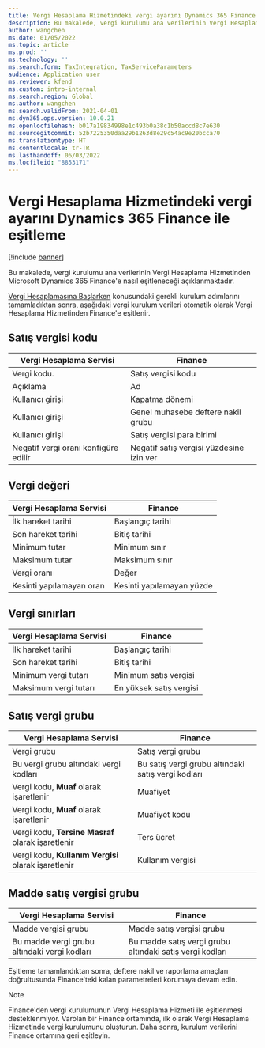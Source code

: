 ```yaml
---
title: Vergi Hesaplama Hizmetindeki vergi ayarını Dynamics 365 Finance ile eşitleme
description: Bu makalede, vergi kurulumu ana verilerinin Vergi Hesaplama Hizmetinden Microsoft Dynamics 365 Finance'e nasıl eşitleneceği açıklanmaktadır.
author: wangchen
ms.date: 01/05/2022
ms.topic: article
ms.prod: ''
ms.technology: ''
ms.search.form: TaxIntegration, TaxServiceParameters
audience: Application user
ms.reviewer: kfend
ms.custom: intro-internal
ms.search.region: Global
ms.author: wangchen
ms.search.validFrom: 2021-04-01
ms.dyn365.ops.version: 10.0.21
ms.openlocfilehash: b017a19834998e1c493b0a38c1b50accd8c7e630
ms.sourcegitcommit: 52b7225350daa29b1263d8e29c54ac9e20bcca70
ms.translationtype: HT
ms.contentlocale: tr-TR
ms.lasthandoff: 06/03/2022
ms.locfileid: "8853171"
---
```

# <a name="sync-the-tax-setup-from-the-tax-calculation-service-to-dynamics-365-finance"></a>Vergi Hesaplama Hizmetindeki vergi ayarını Dynamics 365 Finance ile eşitleme

[!include [banner](../includes/banner.md)]

Bu makalede, vergi kurulumu ana verilerinin Vergi Hesaplama Hizmetinden Microsoft Dynamics 365 Finance'e nasıl eşitleneceği açıklanmaktadır.

[Vergi Hesaplamasına Başlarken](global-get-started-with-tax-calculation-service.md) konusundaki gerekli kurulum adımlarını tamamladıktan sonra, aşağıdaki vergi kurulum verileri otomatik olarak Vergi Hesaplama Hizmetinden Finance'e eşitlenir.

## <a name="sales-tax-code"></a>Satış vergisi kodu

| Vergi Hesaplama Servisi           | Finance                             |
| --------------------------------- | ----------------------------------- |
| Vergi kodu.                          | Satış vergisi kodu                      |
| Açıklama                       | Ad                                |
| Kullanıcı girişi                        | Kapatma dönemi                   |
| Kullanıcı girişi                        | Genel muhasebe deftere nakil grubu                |
| Kullanıcı girişi                        | Satış vergisi para birimi                  |
| Negatif vergi oranı konfigüre edilir | Negatif satış vergisi yüzdesine izin ver |

## <a name="tax-value"></a>Vergi değeri

| Vergi Hesaplama Servisi | Finance                   |
| ----------------------- | ------------------------- |
| İlk hareket tarihi   | Başlangıç tarihi                 |
| Son hareket tarihi     | Bitiş tarihi                   |
| Minimum tutar          | Minimum sınır             |
| Maksimum tutar          | Maksimum sınır             |
| Vergi oranı                | Değer                     |
| Kesinti yapılamayan oran     | Kesinti yapılamayan yüzde |

## <a name="tax-limits"></a>Vergi sınırları

| Vergi Hesaplama Servisi | Finance           |
| ----------------------- | ----------------- |
| İlk hareket tarihi   | Başlangıç tarihi         |
| Son hareket tarihi     | Bitiş tarihi           |
| Minimum vergi tutarı      | Minimum satış vergisi |
| Maksimum vergi tutarı      | En yüksek satış vergisi |

## <a name="sales-tax-group"></a>Satış vergi grubu

| Vergi Hesaplama Servisi                         | Finance                                    |
| ----------------------------------------------- | ------------------------------------------ |
| Vergi grubu                                       | Satış vergi grubu                            |
| Bu vergi grubu altındaki vergi kodları                  | Bu satış vergi grubu altındaki satış vergi kodları |
| Vergi kodu, **Muaf** olarak işaretlenir         | Muafiyet                                     |
| Vergi kodu, **Muaf** olarak işaretlenir         | Muafiyet kodu                                |
| Vergi kodu, **Tersine Masraf** olarak işaretlenir | Ters ücret                             |
| Vergi kodu, **Kullanım Vergisi** olarak işaretlenir        | Kullanım vergisi                                    |

## <a name="item-sales-tax-group"></a>Madde satış vergisi grubu

| Vergi Hesaplama Servisi             | Finance                                         |
| ----------------------------------- | ----------------------------------------------- |
| Madde vergisi grubu                      | Madde satış vergisi grubu                            |
| Bu madde vergi grubu altındaki vergi kodları | Bu madde satış vergi grubu altındaki satış vergi kodları |

Eşitleme tamamlandıktan sonra, deftere nakil ve raporlama amaçları doğrultusunda Finance'teki kalan parametreleri korumaya devam edin.

> [!NOTE]
> Finance'den vergi kurulumunun Vergi Hesaplama Hizmeti ile eşitlenmesi desteklenmiyor. Varolan bir Finance ortamında, ilk olarak Vergi Hesaplama Hizmetinde vergi kurulumunu oluşturun. Daha sonra, kurulum verilerini Finance ortamına geri eşitleyin.
